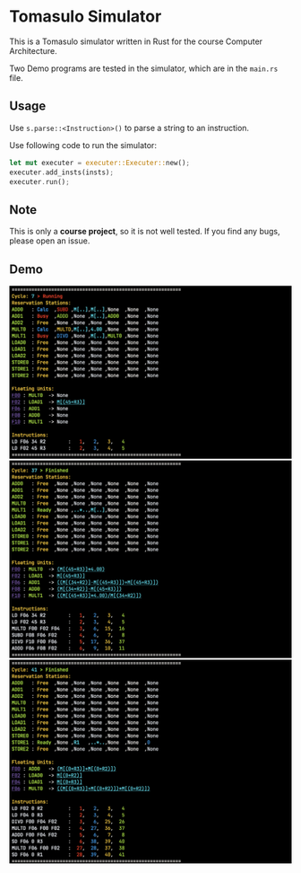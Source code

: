 # Tomasulo Simulator

This is a Tomasulo simulator written in Rust for the course Computer Architecture.

Two Demo programs are tested in the simulator, which are in the `main.rs` file.

## Usage

Use `s.parse::<Instruction>()` to parse a string to an instruction.

Use following code to run the simulator:

```rust
let mut executer = executer::Executer::new();
executer.add_insts(insts);
executer.run();
```

## Note

This is only a **course project**, so it is not well tested. If you find any bugs, please open an issue.

## Demo

![demo](./assets/demo1.png)
![demo](./assets/demo2.png)
![demo](./assets/demo3.png)
